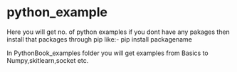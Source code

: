 # python_example
Here you will get no. of python examples
if you dont have any pakages then install that packages through pip
like:- pip install packagename

In PythonBook_examples folder you will get examples from Basics to Numpy,skitlearn,socket etc.

